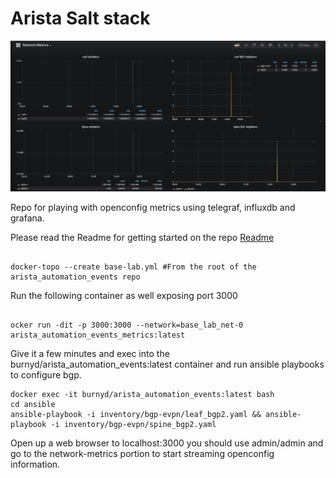 # Arista Salt stack
![Alt text](../images/grafana.jpg?raw=true "lab")

Repo for playing with openconfig metrics using telegraf, influxdb and grafana.

Please read the Readme for getting started on the repo [Readme](https://github.com/burnyd/arista_automation_events/blob/master/README.md)
```console

docker-topo --create base-lab.yml #From the root of the arista_automation_events repo
```

Run the following container as well exposing port 3000

```console

ocker run -dit -p 3000:3000 --network=base_lab_net-0 arista_automation_events_metrics:latest
```

Give it a few minutes and exec into the burnyd/arista_automation_events:latest container and run ansible playbooks to configure bgp.

```console
docker exec -it burnyd/arista_automation_events:latest bash
cd ansible
ansible-playbook -i inventory/bgp-evpn/leaf_bgp2.yaml && ansible-playbook -i inventory/bgp-evpn/spine_bgp2.yaml
```

Open up a web browser to localhost:3000 you should use admin/admin and go to the network-metrics portion to start streaming openconfig information.
